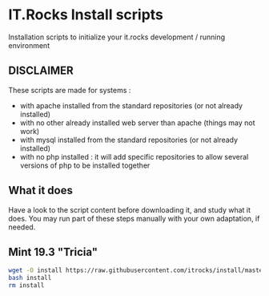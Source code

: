 # IT.Rocks Install scripts

Installation scripts to initialize your it.rocks development / running environment

## DISCLAIMER

These scripts are made for systems :

- with apache installed from the standard repositories (or not already installed)
- with no other already installed web server than apache (things may not work)
- with mysql installed from the standard repositories (or not already installed)
- with no php installed : it will add specific repositories to allow several versions of php to be installed together

## What it does

Have a look to the script content before downloading it, and study what it does.
You may run part of these steps manually with your own adaptation, if needed.

## Mint 19.3 "Tricia"

```bash
wget -O install https://raw.githubusercontent.com/itrocks/install/master/mint-lamp/install
bash install
rm install
```
